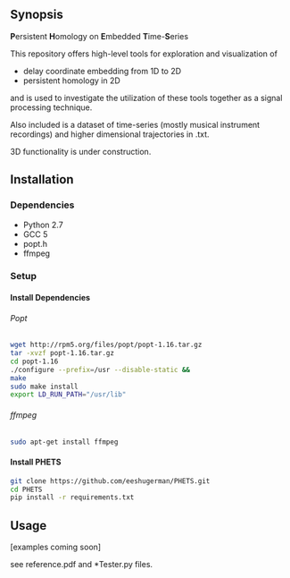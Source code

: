 ## Synopsis

**P**ersistent **H**omology on **E**mbedded **T**ime-**S**eries

This repository offers high-level tools for exploration and visualization of
* delay coordinate embedding from 1D to 2D
* persistent homology in 2D

and is used to investigate the utilization of these tools together as a signal 
processing technique.

Also included is a dataset of time-series (mostly musical instrument recordings) and 
higher dimensional trajectories in .txt.


3D functionality is under construction.

## Installation

### Dependencies
* Python 2.7
* GCC 5
* popt.h
* ffmpeg


### Setup

#### Install Dependencies


###### Popt
```bash
wget http://rpm5.org/files/popt/popt-1.16.tar.gz
tar -xvzf popt-1.16.tar.gz
cd popt-1.16
./configure --prefix=/usr --disable-static &&
make
sudo make install
export LD_RUN_PATH="/usr/lib"
```

###### ffmpeg
```bash
sudo apt-get install ffmpeg
```

#### Install PHETS

```bash
git clone https://github.com/eeshugerman/PHETS.git
cd PHETS
pip install -r requirements.txt
```



## Usage

[examples coming soon]


see reference.pdf and *Tester.py files.

